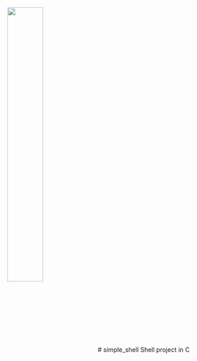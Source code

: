 <img src="https://www.holbertonschool.com/holberton-logo.png" width=40% align="center">
# simple_shell
Shell project in C

